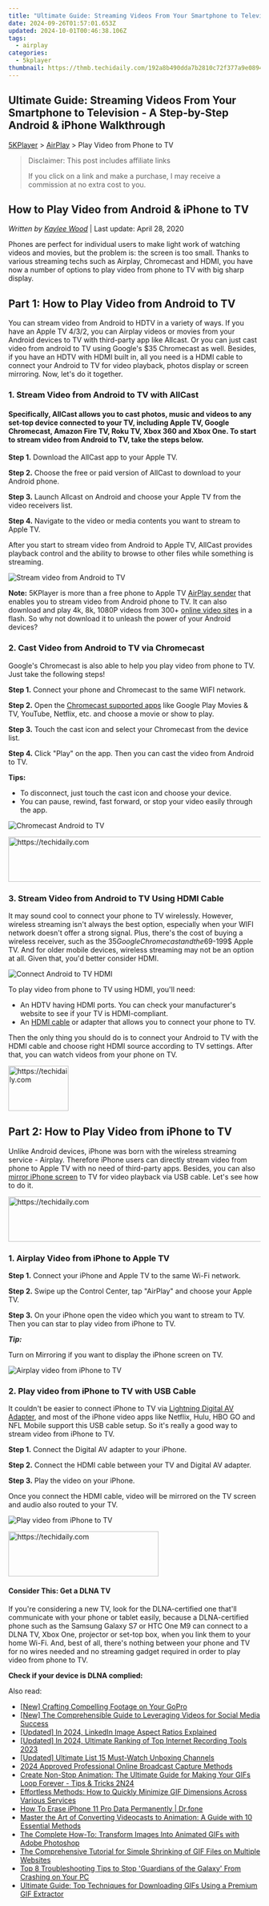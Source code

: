 ```yaml
---
title: "Ultimate Guide: Streaming Videos From Your Smartphone to Television - A Step-by-Step Android & iPhone Walkthrough"
date: 2024-09-26T01:57:01.653Z
updated: 2024-10-01T00:46:38.106Z
tags:
  - airplay
categories:
  - 5kplayer
thumbnail: https://thmb.techidaily.com/192a8b490dda7b2810c72f377a9e089461747eddc1922b17a723c29b678176ef.jpg
---
```


## Ultimate Guide: Streaming Videos From Your Smartphone to Television - A Step-by-Step Android & iPhone Walkthrough

[5KPlayer](https://tools.techidaily.com/5kplayer/products/) \> [AirPlay](https://tools.techidaily.com/5kplayer/airplay/) \> Play Video from Phone to TV

>  Disclaimer: This post includes affiliate links
>
>  If you click on a link and make a purchase, I may receive a commission at no extra cost to you.
>

## How to Play Video from Android & iPhone to TV

 _Written by [Kaylee Wood](https://www.quora.com/profile/Amanda-Hu-21)_ | Last update: April 28, 2020

Phones are perfect for individual users to make light work of watching videos and movies, but the problem is: the screen is too small. Thanks to various streaming techs such as Airplay, Chromecast and HDMI, you have now a number of options to play video from phone to TV with big sharp display. 

## Part 1: How to Play Video from Android to TV

You can stream video from Android to HDTV in a variety of ways. If you have an Apple TV 4/3/2, you can Airplay videos or movies from your Android devices to TV with third-party app like Allcast. Or you can just cast video from android to TV using Google's $35 Chromecast as well. Besides, if you have an HDTV with HDMI built in, all you need is a HDMI cable to connect your Android to TV for video playback, photos display or screen mirroring. Now, let's do it together. 

### 1\. Stream Video from Android to TV with AllCast

#### Specifically, AllCast allows you to cast photos, music and videos to any set-top device connected to your TV, including Apple TV, Google Chromecast, Amazon Fire TV, Roku TV, Xbox 360 and Xbox One. To start to stream video from Android to TV, take the steps below.

**Step 1\.** Download the AllCast app to your Apple TV.

**Step 2.** Choose the free or paid version of AllCast to download to your Android phone.

**Step 3.** Launch Allcast on Android and choose your Apple TV from the video receivers list.

**Step 4.** Navigate to the video or media contents you want to stream to Apple TV. 

After you start to stream video from Android to Apple TV, AllCast provides playback control and the ability to browse to other files while something is streaming.

![Stream video from Android to TV](https://www.5kplayer.com/airplay/img/android-allcast-714.jpg) 

**Note:** 5KPlayer is more than a free phone to Apple TV [AirPlay sender](https://tools.techidaily.com/5kplayer/airplay/) that enables you to stream video from Android phone to TV. It can also download and play 4k, 8k, 1080P videos from 300+ [online video sites](https://tools.techidaily.com/5kplayer/youtube-download/) in a flash. So why not download it to unleash the power of your Android devices?

### 2\. Cast Video from Android to TV via Chromecast

Google's Chromecast is also able to help you play video from phone to TV. Just take the following steps! 

**Step 1.** Connect your phone and Chromecast to the same WIFI network. 

**Step 2.** Open the [Chromecast supported apps](https://tools.techidaily.com/5kplayer/airplay/) like Google Play Movies & TV, YouTube, Netflix, etc. and choose a movie or show to play.

**Step 3.** Touch the cast icon and select your Chromecast from the device list. 

**Step 4.** Click "Play" on the app. Then you can cast the video from Android to TV. 

**Tips:**

* To disconnect, just touch the cast icon and choose your device.
* You can pause, rewind, fast forward, or stop your video easily through the app.

![Chromecast Android to TV](https://www.5kplayer.com/airplay/img/chromecast-android-to-tv-712.jpg) 

<!-- affiliate ads begin -->
<a href="https://appsumo.8odi.net/c/5597632/2123750/7443" target="_top" id="2123750">
  <img src="//a.impactradius-go.com/display-ad/7443-2123750" border="0" alt="https://techidaily.com" width="728" height="90"/>
</a>
<img height="0" width="0" src="https://appsumo.8odi.net/i/5597632/2123750/7443" style="position:absolute;visibility:hidden;" border="0" />
<!-- affiliate ads end -->

### 3\. Stream Video from Android to TV Using HDMI Cable

It may sound cool to connect your phone to TV wirelessly. However, wireless streaming isn't always the best option, especially when your WIFI network doesn't offer a strong signal. Plus, there's the cost of buying a wireless receiver, such as the $35 Google Chromecast and the 69$-199$ Apple TV. And for older mobile devices, wireless streaming may not be an option at all. Given that, you'd better consider HDMI.

![Connect Android to TV HDMI](https://www.5kplayer.com/airplay/img/connect-smartphone-with-tv.jpg) 

To play video from phone to TV using HDMI, you'll need:

* An HDTV having HDMI ports. You can check your manufacturer's website to see if your TV is HDMI-compliant.
* An [HDMI cable](http://thewirecutter.com/reviews/best-hdmi-cables/) or adapter that allows you to connect your phone to TV.

Then the only thing you should do is to connect your Android to TV with the HDMI cable and choose right HDMI source according to TV settings. After that, you can watch videos from your phone on TV.

<!-- affiliate ads begin -->
<a href="https://bluettifr.pxf.io/c/5597632/2145079/17095" target="_top" id="2145079">
  <img src="//a.impactradius-go.com/display-ad/17095-2145079" border="0" alt="https://techidaily.com" width="120" height="90"/>
</a>
<img height="0" width="0" src="https://bluettifr.pxf.io/i/5597632/2145079/17095" style="position:absolute;visibility:hidden;" border="0" />
<!-- affiliate ads end -->

## Part 2: How to Play Video from iPhone to TV

Unlike Android devices, iPhone was born with the wireless streaming service - Airplay. Therefore iPhone users can directly stream video from phone to Apple TV with no need of third-party apps. Besides, you can also [mirror iPhone screen](https://tools.techidaily.com/5kplayer/airplay/) to TV for video playback via USB cable. Let's see how to do it. 

<!-- affiliate ads begin -->
<a href="https://ephamedtechinc.pxf.io/c/5597632/2130533/26400" target="_top" id="2130533">
  <img src="//a.impactradius-go.com/display-ad/26400-2130533" border="0" alt="https://techidaily.com" width="728" height="90"/>
</a>
<img height="0" width="0" src="https://ephamedtechinc.pxf.io/i/5597632/2130533/26400" style="position:absolute;visibility:hidden;" border="0" />
<!-- affiliate ads end -->

### 1\. Airplay Video from iPhone to Apple TV

**Step 1.** Connect your iPhone and Apple TV to the same Wi-Fi network. 

**Step 2.** Swipe up the Control Center, tap "AirPlay" and choose your Apple TV. 

**Step 3.** On your iPhone open the video which you want to stream to TV. Then you can star to play video from iPhone to TV.

**_Tip:_**

Turn on Mirroring if you want to display the iPhone screen on TV.

![Airplay video from iPhone to TV](https://www.5kplayer.com/airplay/img/iphone-to-apple-tv-712.jpg) 

### 2\. Play video from iPhone to TV with USB Cable

It couldn't be easier to connect iPhone to TV via [Lightning Digital AV Adapter](https://support.apple.com/en-us/HT202044), and most of the iPhone video apps like Netflix, Hulu, HBO GO and NFL Mobile support this USB cable setup. So it's really a good way to stream video from iPhone to TV. 

**Step 1.** Connect the Digital AV adapter to your iPhone.

**Step 2.** Connect the HDMI cable between your TV and Digital AV adapter.

**Step 3.** Play the video on your iPhone. 

Once you connect the HDMI cable, video will be mirrored on the TV screen and audio also routed to your TV.

![Play video from iPhone to TV](https://www.5kplayer.com/airplay/img/iphone-to-tv-adapter-712.jpg) 

<!-- affiliate ads begin -->
<a href="https://aligracehair.sjv.io/c/5597632/1925484/19272" target="_top" id="1925484">
  <img src="//a.impactradius-go.com/display-ad/19272-1925484" border="0" alt="https://techidaily.com" width="300" height="90"/>
</a>
<img height="0" width="0" src="https://aligracehair.sjv.io/i/5597632/1925484/19272" style="position:absolute;visibility:hidden;" border="0" />
<!-- affiliate ads end -->

#### **Consider This: Get a DLNA TV**

If you're considering a new TV, look for the DLNA-certified one that'll communicate with your phone or tablet easily, because a DLNA-certified phone such as the Samsung Galaxy S7 or HTC One M9 can connect to a DLNA TV, Xbox One, projector or set-top box, when you link them to your home Wi-Fi. And, best of all, there's nothing between your phone and TV for no wires needed and no streaming gadget required in order to play video from phone to TV. 

**Check if your device is DLNA complied:**

<ins class="adsbygoogle"
     style="display:block"
     data-ad-format="autorelaxed"
     data-ad-client="ca-pub-7571918770474297"
     data-ad-slot="1223367746"></ins>

<ins class="adsbygoogle"
     style="display:block"
     data-ad-client="ca-pub-7571918770474297"
     data-ad-slot="8358498916"
     data-ad-format="auto"
     data-full-width-responsive="true"></ins>

<span class="atpl-alsoreadstyle">Also read:</span>
<div><ul>
<li><a href="https://extra-tips.techidaily.com/new-crafting-compelling-footage-on-your-gopro/"><u>[New] Crafting Compelling Footage on Your GoPro</u></a></li>
<li><a href="https://facebook-video-content.techidaily.com/new-the-comprehensible-guide-to-leveraging-videos-for-social-media-success/"><u>[New] The Comprehensible Guide to Leveraging Videos for Social Media Success</u></a></li>
<li><a href="https://facebook-video-files.techidaily.com/updated-in-2024-linkedin-image-aspect-ratios-explained/"><u>[Updated] In 2024, LinkedIn Image Aspect Ratios Explained</u></a></li>
<li><a href="https://video-capture.techidaily.com/updated-in-2024-ultimate-ranking-of-top-internet-recording-tools-2023/"><u>[Updated] In 2024, Ultimate Ranking of Top Internet Recording Tools 2023</u></a></li>
<li><a href="https://some-tips.techidaily.com/updated-ultimate-list-15-must-watch-unboxing-channels/"><u>[Updated] Ultimate List 15 Must-Watch Unboxing Channels</u></a></li>
<li><a href="https://screen-capture.techidaily.com/2024-approved-professional-online-broadcast-capture-methods/"><u>2024 Approved Professional Online Broadcast Capture Methods</u></a></li>
<li><a href="https://media-tips.techidaily.com/create-non-stop-animation-the-ultimate-guide-for-making-your-gifs-loop-forever-tips-and-tricks-2n24/"><u>Create Non-Stop Animation: The Ultimate Guide for Making Your GIFs Loop Forever - Tips & Tricks 2N24</u></a></li>
<li><a href="https://media-tips.techidaily.com/effortless-methods-how-to-quickly-minimize-gif-dimensions-across-various-services/"><u>Effortless Methods: How to Quickly Minimize GIF Dimensions Across Various Services</u></a></li>
<li><a href="https://blog-min.techidaily.com/how-to-erase-iphone-11-pro-data-permanently-drfone-by-drfone-ios-full-data-eraser-ios-full-data-eraser/"><u>How To Erase iPhone 11 Pro Data Permanently | Dr.fone</u></a></li>
<li><a href="https://media-tips.techidaily.com/master-the-art-of-converting-videocasts-to-animation-a-guide-with-10-essential-methods/"><u>Master the Art of Converting Videocasts to Animation: A Guide with 10 Essential Methods</u></a></li>
<li><a href="https://media-tips.techidaily.com/the-complete-how-to-transform-images-into-animated-gifs-with-adobe-photoshop/"><u>The Complete How-To: Transform Images Into Animated GIFs with Adobe Photoshop</u></a></li>
<li><a href="https://media-tips.techidaily.com/the-comprehensive-tutorial-for-simple-shrinking-of-gif-files-on-multiple-websites/"><u>The Comprehensive Tutorial for Simple Shrinking of GIF Files on Multiple Websites</u></a></li>
<li><a href="https://win-answers.techidaily.com/top-8-troubleshooting-tips-to-stop-guardians-of-the-galaxy-from-crashing-on-your-pc/"><u>Top 8 Troubleshooting Tips to Stop 'Guardians of the Galaxy' From Crashing on Your PC</u></a></li>
<li><a href="https://media-tips.techidaily.com/ultimate-guide-top-techniques-for-downloading-gifs-using-a-premium-gif-extractor/"><u>Ultimate Guide: Top Techniques for Downloading GIFs Using a Premium GIF Extractor</u></a></li>
</ul></div>

